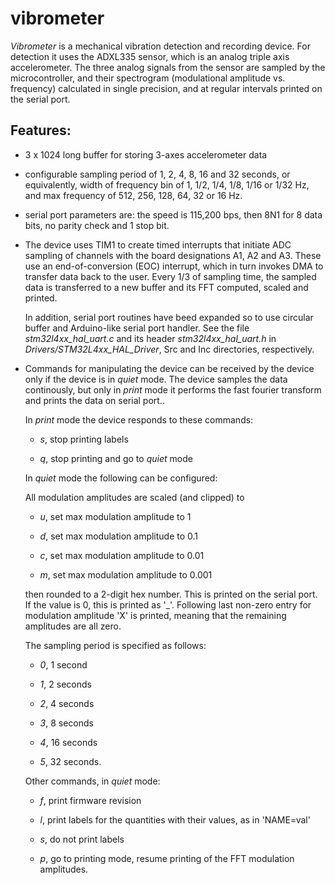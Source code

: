 # vibrometer

*Vibrometer* is a mechanical vibration detection and recording device.
For detection it uses the ADXL335 sensor, which is an analog triple axis accelerometer.
The three analog signals from the sensor are sampled by the microcontroller,
and their spectrogram (modulational amplitude vs. frequency) calculated in
single precision, and at regular intervals printed on the serial port.

## Features:

- 3 x 1024 long buffer for storing 3-axes accelerometer data

- configurable sampling period of 1, 2, 4, 8, 16 and 32 seconds, or
equivalently, width of frequency bin of 1, 1/2, 1/4, 1/8, 1/16 or 1/32 Hz,
and max frequency of 512, 256, 128, 64, 32 or 16 Hz.

- serial port parameters are: the speed is 115,200 bps, then 8N1
for 8 data bits, no parity check and 1 stop bit.

- The device uses TIM1 to create timed interrupts that initiate ADC sampling
of channels with the board designations A1, A2 and A3.
These use an end-of-conversion (EOC) interrupt, which in turn invokes DMA to transfer data back
to the user. Every 1/3 of sampling time, the sampled data is transferred to a new
buffer and its FFT computed, scaled and printed.

  In addition, serial port routines have beed expanded so to use circular buffer and
Arduino-like serial port handler. See the file *stm32l4xx_hal_uart.c* and
its header *stm32l4xx_hal_uart.h*  in *Drivers/STM32L4xx_HAL_Driver*, Src and Inc directories, respectively.


- Commands for manipulating the device can be received by the device only if the
device is in *quiet* mode. The device samples the data continously, but only in
*print* mode it performs the fast fourier transform and prints the data on serial port..

  In *print* mode the device responds to these commands:

  - *s*, stop printing labels

  - *q*, stop printing and go to *quiet* mode


  In *quiet* mode the following can be configured:


  All modulation amplitudes are scaled (and clipped) to

  - *u*, set max modulation amplitude to 1

  - *d*, set max modulation amplitude to 0.1

  - *c*, set max modulation amplitude to 0.01

  - *m*, set max modulation amplitude to 0.001

  then rounded to a 2-digit hex number. This is printed on the serial port. If the
  value is 0, this is printed as '_'. Following last non-zero entry for modulation
  amplitude 'X' is printed, meaning that the remaining amplitudes are all zero. 


  The sampling period is specified as follows:

  - *0*, 1 second

  - *1*, 2 seconds

  - *2*, 4 seconds

  - *3*, 8 seconds

  - *4*, 16 seconds

  - *5*, 32 seconds.
  

  Other commands, in *quiet* mode:

  - *f*, print firmware revision

  - *l*, print labels for the quantities with their values, as in 'NAME=val'

  - *s*, do not print labels

  - *p*, go to printing mode, resume printing of the FFT modulation amplitudes.
